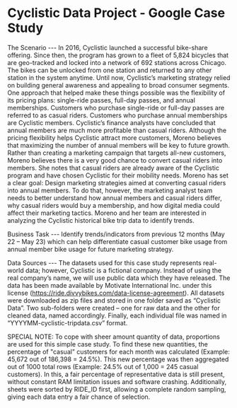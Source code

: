 # Cyclistic Data Project - Google Case Study

The Scenario ---
In 2016, Cyclistic launched a successful bike-share offering. Since then, the program has grown to a fleet of 5,824 bicycles that are geo-tracked and locked into a network of 692 stations across Chicago. The bikes can be unlocked from one station and returned to any other station in the system anytime. Until now, Cyclistic’s marketing strategy relied on building general awareness and appealing to broad consumer segments. One approach that helped make these things possible was the flexibility of its pricing plans: single-ride passes, full-day passes, and annual memberships. Customers who purchase single-ride or full-day passes are referred to as casual riders. Customers who purchase annual memberships are Cyclistic members. Cyclistic’s finance analysts have concluded that annual members are much more profitable than casual riders. Although the pricing flexibility helps Cyclistic attract more customers, Moreno believes that maximizing the number of annual members will be key to future growth. Rather than creating a marketing campaign that targets all-new customers, Moreno believes there is a very good chance to convert casual riders into members. She notes that casual riders are already aware of the Cyclistic program and have chosen Cyclistic for their mobility needs. Moreno has set a clear goal: Design marketing strategies aimed at converting casual riders into annual members. To do that, however, the marketing analyst team needs to better understand how annual members and casual riders differ, why casual riders would buy a membership, and how digital media could affect their marketing tactics. Moreno and her team are interested in analyzing the Cyclistic historical bike trip data to identify trends.

Business Task ---
Identify trends/indicators from previous 12 months (May 22 – May 23) which can help differentiate casual customer bike usage from annual member bike usage for future marketing strategy.  

Data Sources --- 
The datasets used for this case study represents real-world data; however, Cyclistic is a fictional company.  Instead of using the real company’s name, we will use public data which they have released.  The data has been made available by Motivate International Inc. under this license (https://ride.divvybikes.com/data-license-agreement).  All datasets were downloaded as zip files and stored in one folder saved as “Cyclistic Data”.  Two sub-folders were created – one for raw data and the other for cleaned data, named accordingly.  Finally, each individual file was named in “YYYYMM-cyclistic-tripdata.csv” format.  

SPECIAL NOTE: To cope with sheer amount quantity of data, proportions are used for this simple case study.  To find these new quantities, the percentage of "casual" customers for each month was calculated (Example: 45,672 out of 186,398 = 24.5%).  This new percentage was then aggregated out of 1000 total rows (Example: 24.5% out of 1,000 = 245 casual customers).  In this, a fair percentage of representative data is still present, without constant RAM limitation issues and software crashing.  Additionally, sheets were sorted by RIDE_ID first, allowing a complete random sampling, giving each data entry a fair chance of selection. 

